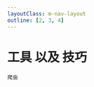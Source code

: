 ```yaml
---
layoutClass: m-nav-layout
outline: [2, 3, 4]
---
```


<script setup>
import { NAV_DATA } from './data'
import { ref } from 'vue'
const data = ref([
  {
    title: '数据加载中..请等待3S左右',
  },
])
fetch("https://htmlpng-mmo-yxvdsihnpa.cn-shenzhen.fcapp.run",{
  method: "POST",
  body: JSON.stringify({
     type:'开发工具'
  })

})
.then(res => res.json())
.then(juejinList => {  
  data.value = juejinList
})
.catch(err => {
data.value = [
  {
    title: '暂停服务',
  }
]
})
</script>
<style src="./index.scss"></style>

# 工具 以及 技巧

`爬虫`

<template v-if="data.length" style='color:red'>
  <ul>
    <li v-for="(item,index) in data" :key="item.src" style=''>
      <a :href="item.src" target="_blank">{{ item.title }}</a>
    </li>
  </ul>
</template>

<style scoped>
  ul {
    list-style: decimal;
    padding: 0;
  }
  li {

    margin: 10px 0;
  }
  a {
    color: #058F9C;
    /* text-decoration: none; */
  }
  a:hover {
    color: #f00;
  }

</style>

